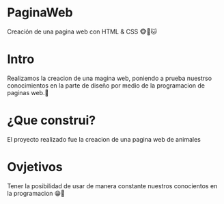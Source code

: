 # PaginaWeb
Creación de una pagina web con HTML & CSS 🐵🦋🐱

# Intro
Realizamos la creacion de una magina web, poniendo a prueba nuestrso conocimientos en la parte de diseño por medio de la programacion de paginas web.🌷

# ¿Que construi?
El proyecto realizado fue la creacion de una pagina web de animales

# Ovjetivos
Tener la posibilidad de usar de manera constante nuestros conocientos en la programacion 😁🌹
